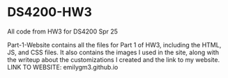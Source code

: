 # DS4200-HW3
All code from HW3 for DS4200 Spr 25

Part-1-Website contains all the files for Part 1 of HW3, including the HTML, JS, and CSS files. It also contains the images I used in the site,
along with the writeup about the customizations I created and the link to my website.
LINK TO WEBSITE: emilygm3.github.io
